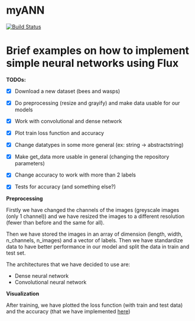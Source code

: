 # myANN

[![Build Status](https://github.com/paola-serra-sdg/myANN.jl/actions/workflows/CI.yml/badge.svg?branch=master)](https://github.com/paola-serra-sdg/myANN.jl/actions/workflows/CI.yml?query=branch%3Amaster)

# Brief examples on how to implement simple neural networks using Flux


**TODOs:**

- [x] Download a new dataset (bees and wasps)
- [x] Do preprocessing (resize and grayify) and make data usable for our models
- [x] Work with convolutional and dense network
- [x] Plot train loss function and accuracy
- [x] Change datatypes in some more general (ex: string -> abstractstring)
- [x] Make get_data more usable in general (changing the repository parameters)
- [x] Change accuracy to work with more than 2 labels
- [x] Tests for accuracy (and something else?)



**Preprocessing**

Firstly we have changed the channels of the images (greyscale images (only 1 channel)) and we have resized the images to a different resolution (fewer than before and the same for all).

Then we have stored the images in an array of dimension (length, width, n_channels, n_images) and a vector of labels. Then we have standardize data to have better performance in our model and split the data in train and test set.

The architectures that we have decided to use are:
- Dense neural network
- Convolutional neural network

**Visualization**

After training, we have plotted the loss function (with train and test data) and the accuracy (that we have implemented [here](./src/metrics.jl))



